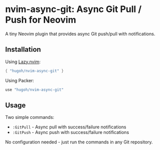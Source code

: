 # nvim-async-git: Async Git Pull / Push for Neovim

A tiny Neovim plugin that provides async Git push/pull with notifications.

## Installation

Using [Lazy.nvim](https://github.com/folke/lazy.nvim):
```lua
{ "hugoh/nvim-async-git" }
```

Using Packer:
```lua
use "hugoh/nvim-async-git"
```

## Usage

Two simple commands:
- `:GitPull` - Async pull with success/failure notifications
- `:GitPush` - Async push with success/failure notifications

No configuration needed - just run the commands in any Git repository.
